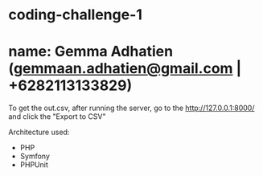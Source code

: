 # coding-challenge-1
# name: Gemma Adhatien (gemmaan.adhatien@gmail.com | +6282113133829)

To get the out.csv, after running the server, go to the http://127.0.0.1:8000/ and click the "Export to CSV"

Architecture used: 
* PHP
* Symfony
* PHPUnit